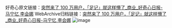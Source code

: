 好奇心原文链接：[突然来了 100 万用户，「足记」就这样懵了_商业_好奇心日报-马宁忆 李会娜](https://www.qdaily.com/articles/7490.html)
WebArchive归档链接：[突然来了 100 万用户，「足记」就这样懵了_商业_好奇心日报-马宁忆 李会娜](http://web.archive.org/web/20190623172401/https://www.qdaily.com/articles/7490.html)
![image](http://ww3.sinaimg.cn/large/007d5XDply1g3wjj5uob7j30u07831ky)